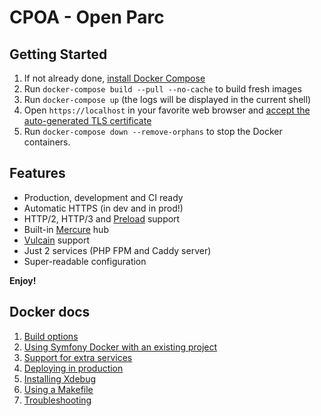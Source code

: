 # CPOA - Open Parc

## Getting Started

1. If not already done, [install Docker Compose](https://docs.docker.com/compose/install/)
2. Run `docker-compose build --pull --no-cache` to build fresh images
3. Run `docker-compose up` (the logs will be displayed in the current shell)
4. Open `https://localhost` in your favorite web browser and [accept the auto-generated TLS certificate](https://stackoverflow.com/a/15076602/1352334)
5. Run `docker-compose down --remove-orphans` to stop the Docker containers.

## Features

* Production, development and CI ready
* Automatic HTTPS (in dev and in prod!)
* HTTP/2, HTTP/3 and [Preload](https://symfony.com/doc/current/web_link.html) support
* Built-in [Mercure](https://symfony.com/doc/current/mercure.html) hub
* [Vulcain](https://vulcain.rocks) support
* Just 2 services (PHP FPM and Caddy server)
* Super-readable configuration

**Enjoy!**

## Docker docs

1. [Build options](dockerDocs/build.md)
2. [Using Symfony Docker with an existing project](dockerDocs/existing-project.md)
3. [Support for extra services](dockerDocs/extra-services.md)
4. [Deploying in production](dockerDocs/production.md)
5. [Installing Xdebug](dockerDocs/xdebug.md)
6. [Using a Makefile](dockerDocs/makefile.md)
7. [Troubleshooting](dockerDocs/troubleshooting.md)

